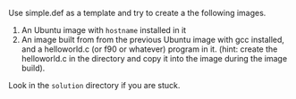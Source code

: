 Use simple.def as a template and try to create a the following images.
1. An Ubuntu image with `hostname` installed in it
2. An image built from from the previous Ubuntu image with gcc installed, and a helloworld.c (or f90 or whatever) program in it. (hint: create the helloworld.c in the directory and copy it into the image during the image build).

Look in the `solution` directory if you are stuck.
